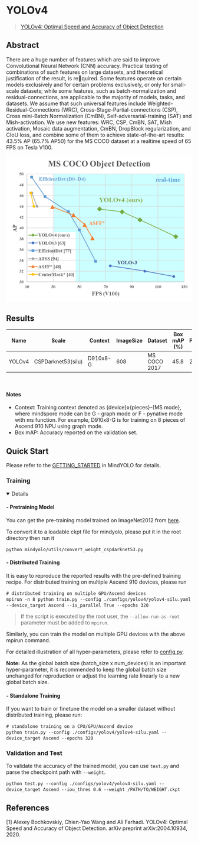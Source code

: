 # YOLOv4

> [YOLOv4: Optimal Speed and Accuracy of Object Detection](https://arxiv.org/pdf/2004.10934.pdf)

## Abstract
There are a huge number of features which are said to
improve Convolutional Neural Network (CNN) accuracy.
Practical testing of combinations of such features on large
datasets, and theoretical justification of the result, is required. Some features operate on certain models exclusively
and for certain problems exclusively, or only for small-scale
datasets; while some features, such as batch-normalization
and residual-connections, are applicable to the majority of
models, tasks, and datasets. We assume that such universal
features include Weighted-Residual-Connections (WRC),
Cross-Stage-Partial-connections (CSP), Cross mini-Batch
Normalization (CmBN), Self-adversarial-training (SAT)
and Mish-activation. We use new features: WRC, CSP,
CmBN, SAT, Mish activation, Mosaic data augmentation,
CmBN, DropBlock regularization, and CIoU loss, and combine some of them to achieve state-of-the-art results: 43.5%
AP (65.7% AP50) for the MS COCO dataset at a realtime speed of 65 FPS on Tesla V100.

<div align=center>
<img src="https://github.com/yuedongli1/images/raw/master/mindyolo20230509.png"/>
</div>

## Results

<div align="center">

| Name   | Scale              | Context  | ImageSize | Dataset      | Box mAP (%) | Params | FLOPs | Recipe                                                                                        | Download                                                                                                             |
|--------|--------------------|----------|-----------|--------------|-------------|--------|-------|-----------------------------------------------------------------------------------------------|----------------------------------------------------------------------------------------------------------------------|
| YOLOv4 | CSPDarknet53(silu) | D910x8-G | 608       | MS COCO 2017 | 45.8        | 27.6M  | 52G   | [yaml](https://github.com/mindspore-lab/mindyolo/blob/master/configs/yolov4/yolov4-silu.yaml) | [weights](https://download.mindspore.cn/toolkits/mindyolo/yolov4/yolov4-cspdarknet53_silu_320e_map458-bdfc3205.ckpt) |

</div>
<br>

#### Notes

- Context: Training context denoted as {device}x{pieces}-{MS mode}, where mindspore mode can be G - graph mode or F - pynative mode with ms function. For example, D910x8-G is for training on 8 pieces of Ascend 910 NPU using graph mode.
- Box mAP: Accuracy reported on the validation set.

## Quick Start

Please refer to the [GETTING_STARTED](https://github.com/mindspore-lab/mindyolo/blob/master/GETTING_STARTED.md) in MindYOLO for details.

### Training

<details open>

#### - Pretraining Model

You can get the pre-training model trained on ImageNet2012 from [here](https://download.mindspore.cn/model_zoo/r1.2/cspdarknet53_ascend_v120_imagenet2012_official_cv_bs64_top1acc7854_top5acc9428/cspdarknet53_ascend_v120_imagenet2012_official_cv_bs64_top1acc7854_top5acc9428.ckpt).

To convert it to a loadable ckpt file for mindyolo, please put it in the root directory then run it
```shell
python mindyolo/utils/convert_weight_cspdarknet53.py
```

#### - Distributed Training

It is easy to reproduce the reported results with the pre-defined training recipe. For distributed training on multiple Ascend 910 devices, please run
```shell
# distributed training on multiple GPU/Ascend devices
mpirun -n 8 python train.py --config ./configs/yolov4/yolov4-silu.yaml --device_target Ascend --is_parallel True --epochs 320
```
> If the script is executed by the root user, the `--allow-run-as-root` parameter must be added to `mpirun`.

Similarly, you can train the model on multiple GPU devices with the above mpirun command.

For detailed illustration of all hyper-parameters, please refer to [config.py](https://github.com/mindspore-lab/mindyolo/blob/master/mindyolo/utils/config.py).

**Note:**  As the global batch size  (batch_size x num_devices) is an important hyper-parameter, it is recommended to keep the global batch size unchanged for reproduction or adjust the learning rate linearly to a new global batch size.

#### - Standalone Training

If you want to train or finetune the model on a smaller dataset without distributed training, please run:

```shell
# standalone training on a CPU/GPU/Ascend device
python train.py --config ./configs/yolov4/yolov4-silu.yaml --device_target Ascend --epochs 320
```

</details>

### Validation and Test

To validate the accuracy of the trained model, you can use `test.py` and parse the checkpoint path with `--weight`.

```
python test.py --config ./configs/yolov4/yolov4-silu.yaml --device_target Ascend --iou_thres 0.6 --weight /PATH/TO/WEIGHT.ckpt
```

## References

<!--- Guideline: Citation format should follow GB/T 7714. -->
[1] Alexey Bochkovskiy, Chien-Yao Wang and Ali Farhadi. YOLOv4: Optimal Speed and Accuracy of Object Detection. arXiv preprint arXiv:2004.10934, 2020.
